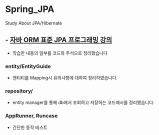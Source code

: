 # Spring_JPA
Study About JPA/Hibernate

## - [자바 ORM 표준 JPA 프로그래밍 강의](https://www.inflearn.com/course/ORM-JPA-Basic#curriculum)
* 학습한 내용의 일부를 코드와 주석으로 정리했습니다

### entity/EntityGuide
* 엔티티를 Mapping시 유의사항에 대하여 정리하였습니다.

### repository/
* entity manager를 통해 db에서 조회하고 저장하는 코드예시를 정리했습니다.

### AppRunner, Runcase
* 간단한 동작 테스트